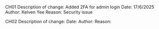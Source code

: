 CH01
Description of change: Added 2FA for admin login
Date: 17/6/2025
Author: Kelven Yee
Reason: Security issue

CH02
Description of change: 
Date: 
Author: 
Reason: 
